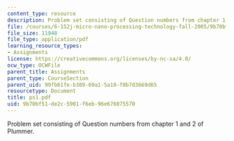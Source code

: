 ```yaml
---
content_type: resource
description: Problem set consisting of Question numbers from chapter 1 and 2 of Plummer.
file: /courses/6-152j-micro-nano-processing-technology-fall-2005/9b70bf51de2c5901f6eb96e676075570_ps1.pdf
file_size: 11948
file_type: application/pdf
learning_resource_types:
- Assignments
license: https://creativecommons.org/licenses/by-nc-sa/4.0/
ocw_type: OCWFile
parent_title: Assignments
parent_type: CourseSection
parent_uid: 99fb61fe-b389-69a1-5a10-f0b7d3669d65
resourcetype: Document
title: ps1.pdf
uid: 9b70bf51-de2c-5901-f6eb-96e676075570
---
```

Problem set consisting of Question numbers from chapter 1 and 2 of Plummer.